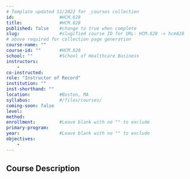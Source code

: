 ```yaml
---
# Template updated 11/2022 for _courses collection
id:                 #HCM.828
title:              #HCM.828
published: false    #change to true when complete
slug:               #slugified course ID for URL: HCM.828 -> hcm828
# above required for collection page generation
course-name: ""
course-id: ""       #HCM.828
school: ""          #School of Healthcare Business
instructors: 
    - 
co-instructed: 
role: "Instructor of Record"
institution: ""
inst-shorthand: ""
location:           #Boston, MA
syllabus:           #/files/courses/
coming-soon: false
level: 
method: 
enrollment:         #Leave blank with no "" to exclude
primary-program: 
year:               #Leave blank with no "" to exclude
objectives: 
    - 
---
```


## Course Description
